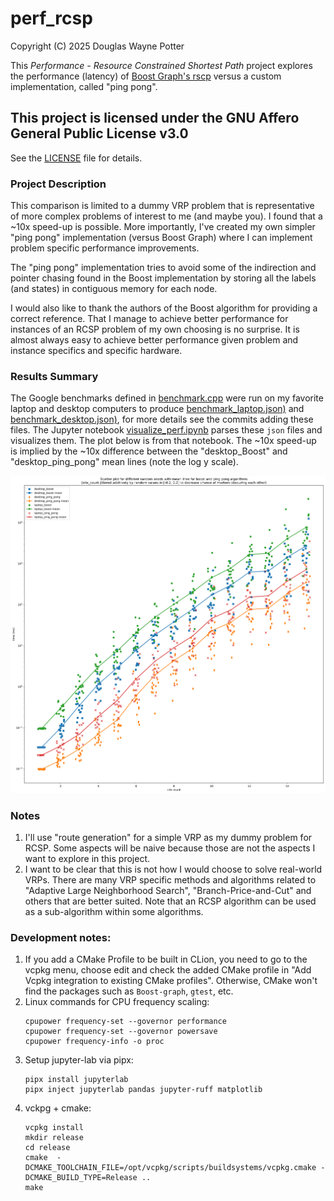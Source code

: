 # perf_rcsp

Copyright (C) 2025 Douglas Wayne Potter

This *Performance - Resource Constrained Shortest Path* project explores the performance (latency)
of [Boost Graph's rscp](https://www.boost.org/doc/libs/1_88_0/libs/graph/doc/r_c_shortest_paths.html)
versus a custom implementation, called "ping pong".

## This project is licensed under the GNU Affero General Public License v3.0

See the [LICENSE](./LICENSE) file for details.

### Project Description

This comparison is limited to a dummy VRP problem that is representative of more
complex problems of interest to me (and maybe you). I found that a ~10x speed-up is possible.
More importantly, I've created my own simpler "ping pong" implementation (versus Boost Graph) where
I can implement problem specific performance improvements.

The "ping pong" implementation tries to avoid some of the indirection and pointer chasing found in the Boost
implementation by storing all the labels (and states) in contiguous memory for each node.

I would also like to thank the authors of the Boost algorithm for providing a correct reference.
That I manage to achieve better performance for instances of an RCSP problem of my own choosing is no
surprise. It is almost always easy to achieve better performance given problem and instance specifics and specific
hardware.

### Results Summary

The Google benchmarks defined in [benchmark.cpp](./code/src/benchmark.cpp) were run on my favorite laptop and desktop
computers to produce [benchmark_laptop.json)](./data/benchmark_laptop.json) and
[benchmark_desktop.json)](./data/benchmark_desktop.json), for more details see the commits adding these files.
The Jupyter notebook [visualize_perf.ipynb](./scripts/visualize_perf.ipynb) parses these `json` files and
visualizes them. The plot below is from that notebook. The ~10x speed-up is implied by the ~10x difference between
the "desktop_Boost" and "desktop_ping_pong" mean lines (note the log y scale).


![scatter_site_count_versus_ms.svg](./docs/scatter_site_count_versus_ms.svg)

### Notes

1. I'll use "route generation" for a simple VRP as my dummy problem for RCSP. Some aspects will be naive because those
   are not the aspects I want to explore in this project.
2. I want to be clear that this is not how I would choose to solve real-world VRPs. There are many VRP specific methods
   and algorithms related to "Adaptive Large Neighborhood Search", "Branch-Price-and-Cut" and others that are
   better suited. Note that an RCSP algorithm can be used as a sub-algorithm within some algorithms.

### Development notes:

1. If you add a CMake Profile to be built in CLion, you need to go to the vcpkg menu, choose edit and check the added
   CMake profile in "Add Vcpkg integration to existing CMake profiles". Otherwise, CMake won't find the packages
   such as `Boost-graph`, `gtest`, etc.
2. Linux commands for CPU frequency scaling:
   ```shell
   cpupower frequency-set --governor performance
   cpupower frequency-set --governor powersave
   cpupower frequency-info -o proc
   ```
3. Setup jupyter-lab via pipx:
   ```shell
   pipx install jupyterlab
   pipx inject jupyterlab pandas jupyter-ruff matplotlib
   ```
4. vckpg + cmake:
   ```shell
   vcpkg install
   mkdir release
   cd release
   cmake  -DCMAKE_TOOLCHAIN_FILE=/opt/vcpkg/scripts/buildsystems/vcpkg.cmake -DCMAKE_BUILD_TYPE=Release ..
   make
   ```
